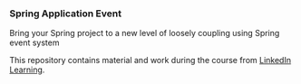### Spring Application Event
Bring your Spring project to a new level of loosely coupling using Spring event system

This repository contains material and work during the course from [LinkedIn Learning](https://www.linkedin.com/learning/advanced-spring-application-events).